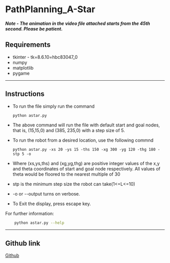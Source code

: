 

# PathPlanning_A-Star
***Note - The animation in the video file attached starts from the 45th second. Please be patient.***

## Requirements
- tkinter - tk=8.6.10=hbc83047_0
- numpy
- matplotlib
- pygame

---
## Instructions 
- To run the file simply run the command 
    ```shell
    python astar.py
    ```
 -   The above command will run the file with default start and goal nodes, that is, (15,15,0) and (385, 235,0) with a step size of 5.

- To run the robot from a desired location, use the following commnd
    ```shell
    python astar.py -xs 20 -ys 15 -ths 150 -xg 300 -yg 120 -thg 180 -stp 5 -o 
    ```
- Where (xs,ys,ths) and (xg,yg,thg) are positive integer values of the x,y and theta coordinates of start and goal node respectively. All values of theta would be floored to the nearest multiple of 30

- stp is the minimum step size the robot can take(1<=L<=10)
- -o or --output turns on verbose.

- To Exit the display, press escape key.
 
For further information:
```bash
    python astar.py --help
```
____
## Github link
[Github](https://github.com/Akash-Ravindra/PathPlanning_A-Star/tree/main)
